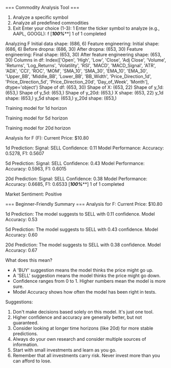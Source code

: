 === Commodity Analysis Tool ===
1. Analyze a specific symbol
2. Analyze all predefined commodities
3. Exit
Enter your choice (1-3): 1
Enter the ticker symbol to analyze (e.g., AAPL, GOOGL): f
[*********************100%***********************]  1 of 1 completed

Analyzing F
Initial data shape: (686, 6)
Feature engineering: Initial shape: (686, 6)
Before dropna: (686, 30)
After dropna: (653, 30)
Feature engineering: Final shape: (653, 30)
After feature engineering shape: (653, 30)
Columns in df: Index(['Open', 'High', 'Low', 'Close', 'Adj Close', 'Volume', 'Returns',
       'Log_Returns', 'Volatility', 'RSI', 'MACD', 'MACD_Signal', 'ATR', 'ADX',
       'CCI', 'ROC', 'MOM', 'SMA_10', 'SMA_30', 'EMA_10', 'EMA_30', 'Upper_BB',
       'Middle_BB', 'Lower_BB', 'BB_Width', 'Price_Direction_1d',
       'Price_Direction_5d', 'Price_Direction_20d', 'Day_of_Week', 'Month'],
      dtype='object')
Shape of df: (653, 30)
Shape of X: (653, 22)
Shape of y_1d: (653,)
Shape of y_5d: (653,)
Shape of y_20d: (653,)
X shape: (653, 22)
y_1d shape: (653,)
y_5d shape: (653,)
y_20d shape: (653,)

Training model for 1d horizon

Training model for 5d horizon

Training model for 20d horizon

Analysis for F (F):
Current Price: $10.80

1d Prediction:
Signal: SELL
Confidence: 0.11
Model Performance:
Accuracy: 0.5278, F1: 0.5607

5d Prediction:
Signal: SELL
Confidence: 0.43
Model Performance:
Accuracy: 0.5963, F1: 0.6015

20d Prediction:
Signal: SELL
Confidence: 0.38
Model Performance:
Accuracy: 0.6685, F1: 0.6533
[*********************100%***********************]  1 of 1 completed

Market Sentiment: Positive

=== Beginner-Friendly Summary ===
Analysis for F:
Current Price: $10.80

1d Prediction:
The model suggests to SELL with 0.11 confidence.
Model Accuracy: 0.53

5d Prediction:
The model suggests to SELL with 0.43 confidence.
Model Accuracy: 0.60

20d Prediction:
The model suggests to SELL with 0.38 confidence.
Model Accuracy: 0.67

What does this mean?
- A 'BUY' suggestion means the model thinks the price might go up.
- A 'SELL' suggestion means the model thinks the price might go down.
- Confidence ranges from 0 to 1. Higher numbers mean the model is more sure.
- Model Accuracy shows how often the model has been right in tests.

Suggestions:
1. Don't make decisions based solely on this model. It's just one tool.
2. Higher confidence and accuracy are generally better, but not guaranteed.
3. Consider looking at longer time horizons (like 20d) for more stable predictions.
4. Always do your own research and consider multiple sources of information.
5. Start with small investments and learn as you go.
6. Remember that all investments carry risk. Never invest more than you can afford to lose.
